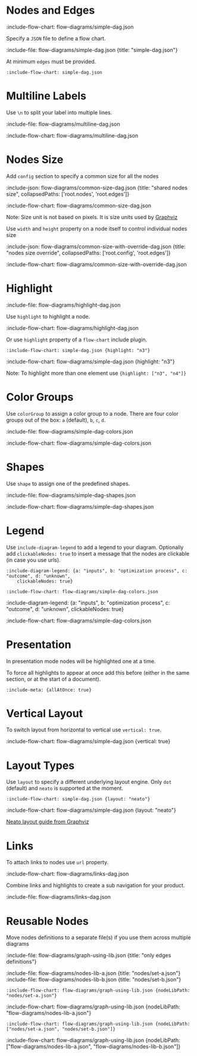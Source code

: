 # Nodes and Edges

:include-flow-chart: flow-diagrams/simple-dag.json

Specify a `JSON` file to define a flow chart.  

:include-file: flow-diagrams/simple-dag.json {title: "simple-dag.json"}

At minimum `edges` must be provided.

    :include-flow-chart: simple-dag.json
    
# Multiline Labels

Use `\n` to split your label into multiple lines.

:include-file: flow-diagrams/multiline-dag.json

:include-flow-chart: flow-diagrams/multiline-dag.json

# Nodes Size

Add `config` section to specify a common size for all the nodes 

:include-json: flow-diagrams/common-size-dag.json {title: "shared nodes size", collapsedPaths: ['root.nodes', 'root.edges']}

:include-flow-chart: flow-diagrams/common-size-dag.json

Note: Size unit is not based on pixels. It is size units used by [Graphviz](https://graphviz.gitlab.io/)

Use `width` and `height` property on a node itself to control individual nodes size

:include-json: flow-diagrams/common-size-with-override-dag.json {title: "nodes size override", collapsedPaths: ['root.config', 'root.edges']}

:include-flow-chart: flow-diagrams/common-size-with-override-dag.json

# Highlight

:include-file: flow-diagrams/highlight-dag.json     

Use `highlight` to highlight a node.

:include-flow-chart: flow-diagrams/highlight-dag.json

Or use `highlight` property of a `flow-chart` include plugin.

    :include-flow-chart: simple-dag.json {highlight: "n3"}
    
:include-flow-chart: flow-diagrams/simple-dag.json {highlight: "n3"}

Note: To highlight more than one element use `{highlight: ["n3", "n4"]}`

# Color Groups

Use `colorGroup` to assign a color group to a node. There are four color groups out of the box: `a` (default), `b`, `c`, `d`.

:include-file: flow-diagrams/simple-dag-colors.json     

:include-flow-chart: flow-diagrams/simple-dag-colors.json

# Shapes

Use `shape` to assign one of the predefined shapes.

:include-file: flow-diagrams/simple-dag-shapes.json

:include-flow-chart: flow-diagrams/simple-dag-shapes.json

# Legend

Use `include-diagram-legend` to add a legend to your diagram. Optionally add `clickableNodes: true` to insert a message
that the nodes are clickable (in case you use urls).

    :include-diagram-legend: {a: "inputs", b: "optimization process", c: "outcome", d: "unknown",
        clickableNodes: true}

    :include-flow-chart: flow-diagrams/simple-dag-colors.json

:include-diagram-legend: {a: "inputs", b: "optimization process", c: "outcome", d: "unknown",
    clickableNodes: true}

:include-flow-chart: flow-diagrams/simple-dag-colors.json


# Presentation

In presentation mode nodes will be highlighted one at a time.

To force all highlights to appear at once add this before (either in the same section, or at the start of a document).

    :include-meta: {allAtOnce: true}

# Vertical Layout

To switch layout from horizontal to vertical use `vertical: true`.

:include-flow-chart: flow-diagrams/simple-dag.json {vertical: true}

# Layout Types

Use `layout` to specify a different underlying layout engine. Only `dot` (default) and `neato` is 
supported at the moment.

    :include-flow-chart: simple-dag.json {layout: "neato"}

:include-flow-chart: flow-diagrams/simple-dag.json {layout: "neato"}

[Neato layout guide from Graphviz](https://www.graphviz.org/pdf/neatoguide.pdf)

# Links
  
To attach links to nodes use `url` property.
            
:include-flow-chart: flow-diagrams/links-dag.json     
        
Combine links and highlights to create a sub navigation for your product.
         
:include-file: flow-diagrams/links-dag.json     

# Reusable Nodes

Move nodes definitions to a separate file(s) if you use them across multiple diagrams

:include-file: flow-diagrams/graph-using-lib.json {title: "only edges definitions"}


:include-file: flow-diagrams/nodes-lib-a.json {title: "nodes/set-a.json"}
:include-file: flow-diagrams/nodes-lib-b.json {title: "nodes/set-b.json"}

    :include-flow-chart: flow-diagrams/graph-using-lib.json {nodeLibPath: "nodes/set-a.json"}

:include-flow-chart: flow-diagrams/graph-using-lib.json {nodeLibPath: "flow-diagrams/nodes-lib-a.json"}

    :include-flow-chart: flow-diagrams/graph-using-lib.json {nodeLibPath: ["nodes/set-a.json", "nodes/set-b.json"]}

:include-flow-chart: flow-diagrams/graph-using-lib.json 
    {nodeLibPath: ["flow-diagrams/nodes-lib-a.json", "flow-diagrams/nodes-lib-b.json"]}

